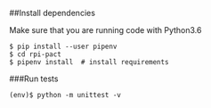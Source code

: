 ##Install dependencies

Make sure that you are running code with Python3.6

    $ pip install --user pipenv
    $ cd rpi-pact
    $ pipenv install  # install requirements

###Run tests

    (env)$ python -m unittest -v
    
